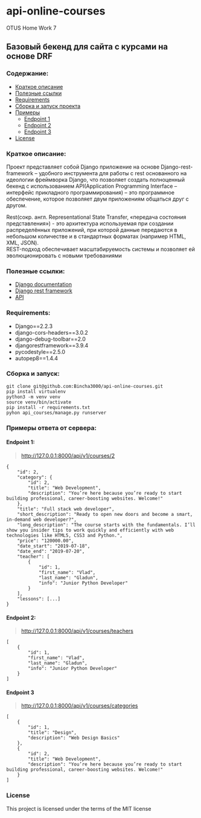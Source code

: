 # api-online-courses
OTUS Home Work 7

## Базовый бекенд для сайта с курсами на основе DRF

### Содержание:
+ [Краткое описание](#краткое-описание)
+ [Полезные ссылки](#полезные-ссылки)
+ [Requirements](#requirements)
+ [Сборка и запуск проекта](#сборка-и-запуск)
+ [Примеры](#примеры-ответа-от-сервера)
  * [Endpoint 1](#endpoint-1)
  * [Endpoint 2](#endpoint-2)
  * [Endpoint 3](#endpoint-3)
+ [License](#license)

### Краткое описание:
Проект представляет собой Django приложение на основе Django-rest-framework – удобного инструмента для работы с rest основанного на идеологии фреймворка Django, что позволяет создать полноценный
бекенд с использованием API(Application Programming Interface – интерфейс прикладного программирования) – это программное обеспечение, которое позволяет двум приложениям общаться друг с другом.

Rest(сокр. англ. Representational State Transfer, «передача состояния представления») - это архитектура используемая при создании распределённых приложений, при которой
данные передаются в небольшом количестве и в стандартных форматах (например HTML, XML, JSON).  
REST-подход обеспечивает масштабируемость системы и позволяет ей эволюционировать с новыми требованиями


### Полезные ссылки:
+ [Django documentation](https://docs.djangoproject.com/en/2.2/)
+ [Django rest framework](https://www.django-rest-framework.org/)
+ [API](https://ru.wikipedia.org/wiki/API)


### Requirements:
+ Django==2.2.3
+ django-cors-headers==3.0.2
+ django-debug-toolbar==2.0
+ djangorestframework==3.9.4
+ pycodestyle==2.5.0
+ autopep8==1.4.4


### Сборка и запуск:
```
git clone git@github.com:Bincha3000/api-online-courses.git
pip install virtualenv
python3 -m venv venv
source venv/bin/activate
pip install -r requirements.txt
pyhon api_courses/manage.py runserver
```


### Примеры ответа от сервера:

#### Endpoint 1:
> http://127.0.0.1:8000/api/v1/courses/2
```
{
    "id": 2,
    "category": {
        "id": 2,
        "title": "Web Development",
        "description": "You’re here because you’re ready to start building professional, career-boosting websites. Welcome!"
    },
    "title": "Full stack web developer",
    "short_description": "Ready to open new doors and become a smart, in-demand web developer?",
    "long_description": "The course starts with the fundamentals. I’ll show you insider tips to work quickly and efficiently with web technologies like HTML5, CSS3 and Python.",
    "price": "120000.00",
    "date_start": "2019-07-18",
    "date_end": "2019-07-20",
    "teacher": [
        {
            "id": 1,
            "first_name": "Vlad",
            "last_name": "Gladun",
            "info": "Junior Python Developer"
        }
    ],
    "lessons": [...]
}
```


#### Endpoint 2:
> http://127.0.0.1:8000/api/v1/courses/teachers
```
[
    {
        "id": 1,
        "first_name": "Vlad",
        "last_name": "Gladun",
        "info": "Junior Python Developer"
    }
]
```


#### Endpoint 3
> http://127.0.0.1:8000/api/v1/courses/categories
```
[
    {
        "id": 1,
        "title": "Design",
        "description": "Web Design Basics"
    },
    {
        "id": 2,
        "title": "Web Development",
        "description": "You’re here because you’re ready to start building professional, career-boosting websites. Welcome!"
    }
]
```



### License
This project is licensed under the terms of the MIT license
